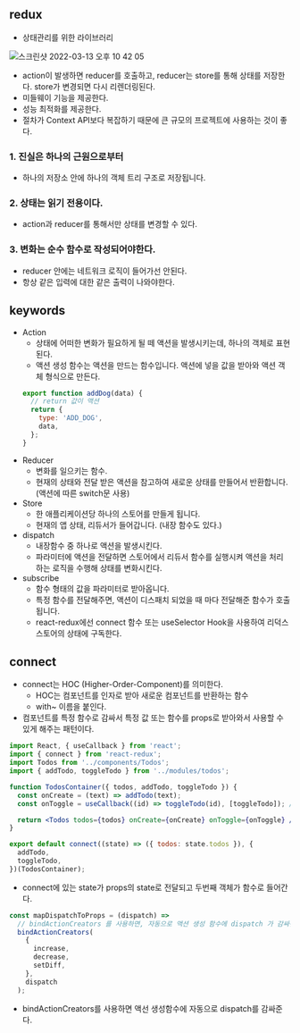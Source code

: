 ## redux

- 상태관리를 위한 라이브러리

![스크린샷 2022-03-13 오후 10 42 05](https://user-images.githubusercontent.com/69751205/158326304-f4533e1b-73cd-4b76-a538-84359842f83e.png)

- action이 발생하면 reducer를 호출하고, reducer는 store를 통해 상태를 저장한다. store가 변경되면 다시 리렌더링된다.
- 미들웨이 기능을 제공한다.
- 성능 최적화를 제공한다.
- 절차가 Context API보다 복잡하기 때문에 큰 규모의 프로젝트에 사용하는 것이 좋다.

### 1. 진실은 하나의 근원으로부터

- 하나의 저장소 안에 하나의 객체 트리 구조로 저장됩니다.

### 2. 상태는 읽기 전용이다.

- action과 reducer를 통해서만 상태를 변경할 수 있다.

### 3. 변화는 순수 함수로 작성되어야한다.

- reducer 안에는 네트워크 로직이 들어가선 안된다.
- 항상 같은 입력에 대한 같은 출력이 나와야한다.

## keywords

- Action
  - 상태에 어떠한 변화가 필요하게 될 떼 액션을 발생시키는데, 하나의 객체로 표현된다.
  - 액션 생성 함수는 액션을 만드는 함수입니다. 액션에 넣을 값을 받아와 액션 객체 형식으로 만든다.
  ```jsx
  export function addDog(data) {
    // return 값이 액션
    return {
      type: 'ADD_DOG',
      data,
    };
  }
  ```
- Reducer
  - 변화를 일으키는 함수.
  - 현재의 상태와 전달 받은 액션을 참고하여 새로운 상태를 만들어서 반환합니다. (액션에 따른 switch문 사용)
- Store
  - 한 애플리케이션당 하나의 스토어를 만들게 됩니다.
  - 현재의 앱 상태, 리듀서가 들어갑니다. (내장 함수도 있다.)
- dispatch
  - 내장함수 중 하나로 액션을 발생시킨다.
  - 파라미터에 액션을 전달하면 스토어에서 리듀서 함수를 실행시켜 액션을 처리하는 로직을 수행해 상태를 변화시킨다.
- subscribe
  - 함수 형태의 값을 파라미터로 받아옵니다.
  - 특정 함수를 전달해주면, 액션이 디스패치 되었을 때 마다 전달해준 함수가 호출됩니다.
  - react-redux에선 connect 함수 또는 useSelector Hook을 사용하여 리덕스 스토어의 상태에 구독한다.

## connect

- connect는 HOC (Higher-Order-Component)를 의미한다.
  - HOC는 컴포넌트를 인자로 받아 새로운 컴포넌트를 반환하는 함수
  - with~ 이름을 붙인다.
- 컴포넌트를 특정 함수로 감싸서 특정 값 또는 함수를 props로 받아와서 사용할 수 있게 해주는 패턴이다.

```jsx
import React, { useCallback } from 'react';
import { connect } from 'react-redux';
import Todos from '../components/Todos';
import { addTodo, toggleTodo } from '../modules/todos';

function TodosContainer({ todos, addTodo, toggleTodo }) {
  const onCreate = (text) => addTodo(text);
  const onToggle = useCallback((id) => toggleTodo(id), [toggleTodo]); // 최적화를 위해 useCallback 사용

  return <Todos todos={todos} onCreate={onCreate} onToggle={onToggle} />;
}

export default connect((state) => ({ todos: state.todos }), {
  addTodo,
  toggleTodo,
})(TodosContainer);
```

- connect에 있는 state가 props의 state로 전달되고 두번째 객체가 함수로 들어간다.

```jsx
const mapDispatchToProps = (dispatch) =>
  // bindActionCreators 를 사용하면, 자동으로 액션 생성 함수에 dispatch 가 감싸진 상태로 호출 할 수 있습니다.
  bindActionCreators(
    {
      increase,
      decrease,
      setDiff,
    },
    dispatch
  );
```

- bindActionCreators를 사용하면 액선 생성함수에 자동으로 dispatch를 감싸준다.
